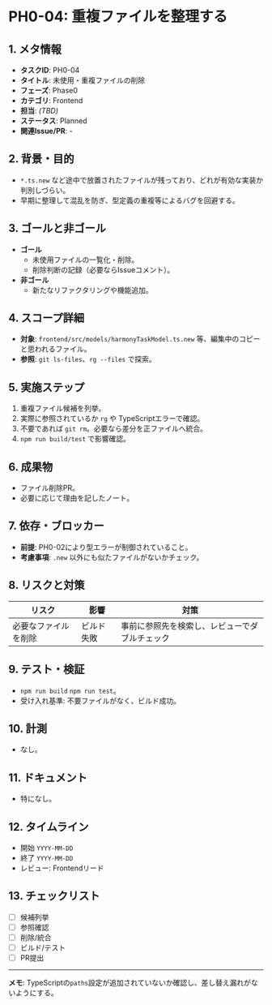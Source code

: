 # PH0-04: 重複ファイルを整理する

## 1. メタ情報
- **タスクID**: PH0-04
- **タイトル**: 未使用・重複ファイルの削除
- **フェーズ**: Phase0
- **カテゴリ**: Frontend
- **担当**: _(TBD)_
- **ステータス**: Planned
- **関連Issue/PR**: -

## 2. 背景・目的
- `*.ts.new` など途中で放置されたファイルが残っており、どれが有効な実装か判別しづらい。
- 早期に整理して混乱を防ぎ、型定義の重複等によるバグを回避する。

## 3. ゴールと非ゴール
- **ゴール**
  - 未使用ファイルの一覧化・削除。
  - 削除判断の記録（必要ならIssueコメント）。
- **非ゴール**
  - 新たなリファクタリングや機能追加。

## 4. スコープ詳細
- **対象**: `frontend/src/models/harmonyTaskModel.ts.new` 等、編集中のコピーと思われるファイル。
- **参照**: `git ls-files`、`rg --files` で探索。

## 5. 実施ステップ
1. 重複ファイル候補を列挙。
2. 実際に参照されているか `rg` や TypeScriptエラーで確認。
3. 不要であれば `git rm`。必要なら差分を正ファイルへ統合。
4. `npm run build/test` で影響確認。

## 6. 成果物
- ファイル削除PR。
- 必要に応じて理由を記したノート。

## 7. 依存・ブロッカー
- **前提**: PH0-02により型エラーが制御されていること。
- **考慮事項**: `.new` 以外にも似たファイルがないかチェック。

## 8. リスクと対策
| リスク | 影響 | 対策 |
| --- | --- | --- |
| 必要なファイルを削除 | ビルド失敗 | 事前に参照先を検索し、レビューでダブルチェック |

## 9. テスト・検証
- `npm run build` `npm run test`。
- 受け入れ基準: 不要ファイルがなく、ビルド成功。

## 10. 計測
- なし。

## 11. ドキュメント
- 特になし。

## 12. タイムライン
- 開始 `YYYY-MM-DD`
- 終了 `YYYY-MM-DD`
- レビュー: Frontendリード

## 13. チェックリスト
- [ ] 候補列挙
- [ ] 参照確認
- [ ] 削除/統合
- [ ] ビルド/テスト
- [ ] PR提出

---
**メモ**: TypeScriptの`paths`設定が追加されていないか確認し、差し替え漏れがないようにする。
